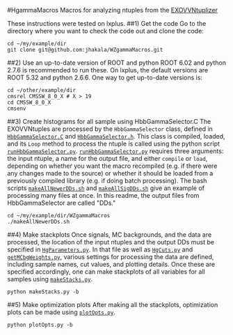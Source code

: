 #HgammaMacros
Macros for analyzing ntuples from the [EXOVVNtuplizer](https://github.com/jhakala/EXOVVNtuplizerRunII)

These instructions were tested on lxplus.
##1) Get the code
Go to the directory where you want to check the code out and clone the code:
```
cd ~/my/example/dir
git clone git@github.com:jhakala/WZgammaMacros.git
```
##2) Use an up-to-date version of ROOT and python
ROOT 6.02 and python 2.7.6 is recommended to run these. On lxplus, the default versions are ROOT 5.32 and python 2.6.6. One way to get up-to-date versions is:
```
cd ~/other/example/dir
cmsrel CMSSW_8_0_X # X > 19
cd CMSSW_8_0_X
cmsenv
```
##3) Create histograms for all sample using HbbGammaSelector.C
The EXOVVNtuples are processed by the `HbbGammaSelector` class, defined in [`HbbGammaSelector.C`](HbbGammaSelector.C) and [`HbbGammaSelector.h`](HbbGammaSelector.h). This class is compiled, loaded, and its `Loop` method to process the ntuple is called using the python script [`runHbbGammaSelector.py`](runHbbGammaSelector.py). [`runHbbGammaSelector.py`](runHbbGammaSelector.py) requires three arguments: the input ntuple, a name for the output file, and either `compile` or `load`, depending on whether you want the macro recompiled (e.g. if there were any changes made to the source) or whether it should be loaded from a previously compiled library (e.g. if doing batch processing). The bash scripts [`makeAllNewerDDs.sh`](makeAllNewerDDs.sh) and [`makeAllSigDDs.sh`](makeAllSigDDs.sh) give an example of processing many files at once. In this readme, the output files from HbbGammaSelector are called "DDs."
```
cd ~/my/example/dir/WZgammaMacros
./makeAllNewerDDs.sh 
```
##4) Make stackplots
Once signals, MC backgrounds, and the data are processed, the location of the input ntuples and the output DDs must be specified in [`HgParameters.py`](HgParameters.py). In that file as well as [`HgCuts.py`](HgCuts.py) and [`getMCbgWeights.py`](getMCbgWeights.py),  various settings for processing the data are defined, including sample names, cut values, and plotting details. Once these are specified accordingly, one can make stackplots of all variables for all samples using  [`makeStacks.py`](makeStacks.py). 
```
python makeStacks.py -b
```
##5) Make optimization plots
After making all the stackplots, optimization plots can be made using [`plotOpts.py`](plotOpts.py).
```
python plotOpts.py -b
```
